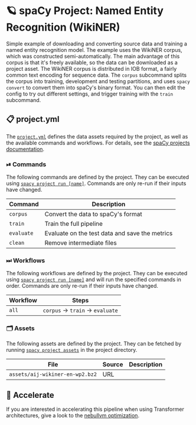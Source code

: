 <!-- SPACY PROJECT: AUTO-GENERATED DOCS START (do not remove) -->

# 🪐 spaCy Project: Named Entity Recognition (WikiNER)

Simple example of downloading and converting source data and training a named entity recognition model. The example uses the WikiNER corpus, which was constructed semi-automatically. The main advantage of this corpus is that it's freely available, so the data can be downloaded as a project asset. The WikiNER corpus is distributed in IOB format, a fairly common text encoding for sequence data. The `corpus` subcommand splits the corpus into training, development and testing partitions, and uses `spacy convert` to convert them into spaCy's binary format. You can then edit the config to try out different settings, and trigger training with the `train` subcommand.

## 📋 project.yml

The [`project.yml`](project.yml) defines the data assets required by the
project, as well as the available commands and workflows. For details, see the
[spaCy projects documentation](https://spacy.io/usage/projects).

### ⏯ Commands

The following commands are defined by the project. They
can be executed using [`spacy project run [name]`](https://spacy.io/api/cli#project-run).
Commands are only re-run if their inputs have changed.

| Command | Description |
| --- | --- |
| `corpus` | Convert the data to spaCy's format |
| `train` | Train the full pipeline |
| `evaluate` | Evaluate on the test data and save the metrics |
| `clean` | Remove intermediate files |

### ⏭ Workflows

The following workflows are defined by the project. They
can be executed using [`spacy project run [name]`](https://spacy.io/api/cli#project-run)
and will run the specified commands in order. Commands are only re-run if their
inputs have changed.

| Workflow | Steps |
| --- | --- |
| `all` | `corpus` &rarr; `train` &rarr; `evaluate` |

### 🗂 Assets

The following assets are defined by the project. They can
be fetched by running [`spacy project assets`](https://spacy.io/api/cli#project-assets)
in the project directory.

| File | Source | Description |
| --- | --- | --- |
| `assets/aij-wikiner-en-wp2.bz2` | URL |  |

<!-- SPACY PROJECT: AUTO-GENERATED DOCS END (do not remove) -->

## 🚀 Accelerate
If you are interested in accelerating this pipeline when using Transformer architectures, give a look to the [nebullvm optimization](https://github.com/explosion/projects/tree/v3/experimental/ner_wikiner_with_nebullvm).
